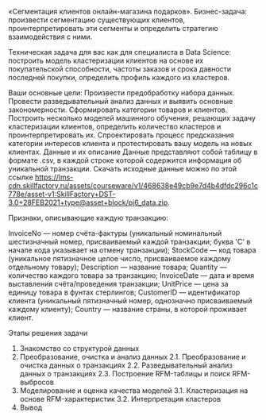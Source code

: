 «Сегментация клиентов онлайн-магазина подарков».
Бизнес-задача: произвести сегментацию существующих клиентов, проинтерпретировать эти сегменты и определить стратегию взаимодействия с ними.

Техническая задача для вас как для специалиста в Data Science: построить модель кластеризации клиентов на основе их покупательской способности, частоты заказов и срока давности последней покупки, определить профиль каждого из кластеров.

Ваши основные цели:
Произвести предобработку набора данных.
Провести разведывательный анализ данных и выявить основные закономерности.
Сформировать категории товаров и клиентов.
Построить несколько моделей машинного обучения, решающих задачу кластеризации клиентов, определить количество кластеров и проинтерпретировать их.
Спроектировать процесс предсказания категории интересов клиента и протестировать вашу модель на новых клиентах.
Данные и их описание
Данные представляют собой таблицу в формате .csv, в каждой строке которой содержится информация об уникальной транзакции. Скачать исходные данные можно по этой ссылке https://lms-cdn.skillfactory.ru/assets/courseware/v1/468638e49cb9e7d4b4dfdc296c1c778e/asset-v1:SkillFactory+DST-3.0+28FEB2021+type@asset+block/pj6_data.zip.

Признаки, описывающие каждую транзакцию:

InvoiceNo — номер счёта-фактуры (уникальный номинальный шестизначный номер, присваиваемый каждой транзакции; буква 'C' в начале кода указывает на отмену транзакции);
StockCode — код товара (уникальное пятизначное целое число, присваиваемое каждому отдельному товару);
Description — название товара;
Quantity — количество каждого товара за транзакцию;
InvoiceDate — дата и время выставления счёта/проведения транзакции;
UnitPrice — цена за единицу товара в фунтах стерлингов;
CustomerID — идентификатор клиента (уникальный пятизначный номер, однозначно присваиваемый каждому клиенту);
Country — название страны, в которой проживает клиент.


Этапы решения задачи
1. Знакомство со структурой данных
2. Преобразование, очистка и анализ данных
   2.1. Преобразование и очистка данных о транзакциях
   2.2. Разведывательный анализ данных о транзакциях
   2.3. Построение RFM-таблицы и поиск RFM-выбросов
3. Моделирование и оценка качества моделей
   3.1. Кластеризация на основе RFM-характеристик
   3.2. Интерпретация кластеров
4. Вывод
